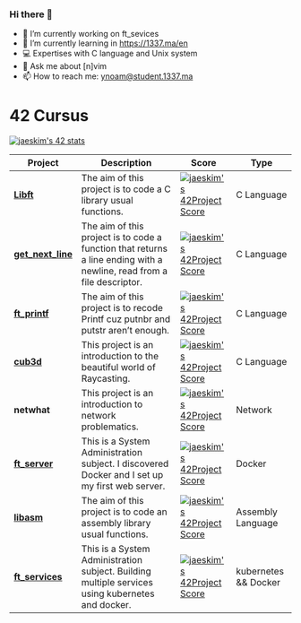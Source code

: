 ### Hi there 👋

- 🔭 I’m currently working on ft_sevices
- 🌱 I’m currently learning in https://1337.ma/en
- 💻 Expertises with C language and Unix system
- 💬 Ask me about [n]vim
- 📫 How to reach me: ynoam@student.1337.ma
# 42 Cursus

[![jaeskim's 42 stats](https://badge42.herokuapp.com/api/stats/ynoam?cursus=C%20Piscine)](https://github.com/JaeSeoKim/badge42)

Project | Description | Score |  Type |
------------ | ------------- | ------------- | -------------
[**Libft**](https://github.com/yssefnoam/42_cursus/tree/master/libft) | The aim of this project is to code a C library usual functions. | [![jaeskim's 42Project Score](https://badge42.herokuapp.com/api/project/ynoam/Libft)](https://github.com/JaeSeoKim/badge42) | C Language
[**get_next_line**](https://github.com/yssefnoam/42_cursus/tree/master/get_next_line) | The aim of this project is to code a function that returns a line ending with a newline, read from a file descriptor. | [![jaeskim's 42Project Score](https://badge42.herokuapp.com/api/project/ynoam/get_next_line)](https://github.com/JaeSeoKim/badge42) | C Language
[**ft_printf**](https://github.com/yssefnoam/42_cursus/tree/master/ft_printf) | The aim of this project is to recode Printf cuz putnbr and putstr aren’t enough. | [![jaeskim's 42Project Score](https://badge42.herokuapp.com/api/project/ynoam/ft_printf)](https://github.com/JaeSeoKim/badge42) | C Language
[**cub3d**](https://github.com/yssefnoam/cub3D) | This project is an introduction to the beautiful world of Raycasting. | [![jaeskim's 42Project Score](https://badge42.herokuapp.com/api/project/ynoam/cub3d)](https://github.com/JaeSeoKim/badge42) | C Language
**netwhat**| This project is an introduction to network problematics. | [![jaeskim's 42Project Score](https://badge42.herokuapp.com/api/project/ynoam/netwhat)](https://github.com/JaeSeoKim/badge42) | Network
[**ft_server**](https://github.com/yssefnoam/42_cursus/tree/master/Docker) | This is a System Administration subject. I discovered Docker and I set up my first web server. | [![jaeskim's 42Project Score](https://badge42.herokuapp.com/api/project/ynoam/ft_server)](https://github.com/JaeSeoKim/badge42) | Docker
[**libasm**](https://github.com/yssefnoam/libasm) | The aim of this project is to code an assembly library usual functions. | [![jaeskim's 42Project Score](https://badge42.herokuapp.com/api/project/ynoam/libasm)](https://github.com/JaeSeoKim/badge42) | Assembly Language
[**ft_services**](https://github.com/yssefnoam/ft_services) | This is a System Administration subject. Building multiple services using kubernetes and docker. | [![jaeskim's 42Project Score](https://badge42.herokuapp.com/api/project/ynoam/ft_services)](https://github.com/JaeSeoKim/badge42) | kubernetes && Docker
